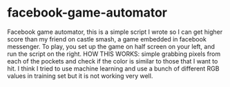# facebook-game-automator
Facebook game automator, this is a simple script I wrote so I can get higher score than my friend on castle smash, a game embedded in facebook messenger. To play, you set up the game on half screen on your left, and run the script on the right. 
HOW THIS WORKS: simple grabbing pixels from each of the pockets and check if the color is similar to those that I want to hit. I think I tried to use machine learning and use a bunch of different RGB values in training set but it is not working very well.
